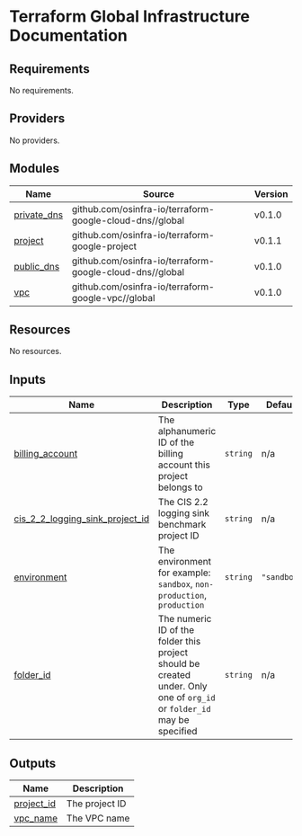 # Terraform Global Infrastructure Documentation

<!-- BEGINNING OF PRE-COMMIT-TERRAFORM DOCS HOOK -->
## Requirements

No requirements.

## Providers

No providers.

## Modules

| Name | Source | Version |
|------|--------|---------|
| <a name="module_private_dns"></a> [private\_dns](#module\_private\_dns) | github.com/osinfra-io/terraform-google-cloud-dns//global | v0.1.0 |
| <a name="module_project"></a> [project](#module\_project) | github.com/osinfra-io/terraform-google-project | v0.1.1 |
| <a name="module_public_dns"></a> [public\_dns](#module\_public\_dns) | github.com/osinfra-io/terraform-google-cloud-dns//global | v0.1.0 |
| <a name="module_vpc"></a> [vpc](#module\_vpc) | github.com/osinfra-io/terraform-google-vpc//global | v0.1.0 |

## Resources

No resources.

## Inputs

| Name | Description | Type | Default | Required |
|------|-------------|------|---------|:--------:|
| <a name="input_billing_account"></a> [billing\_account](#input\_billing\_account) | The alphanumeric ID of the billing account this project belongs to | `string` | n/a | yes |
| <a name="input_cis_2_2_logging_sink_project_id"></a> [cis\_2\_2\_logging\_sink\_project\_id](#input\_cis\_2\_2\_logging\_sink\_project\_id) | The CIS 2.2 logging sink benchmark project ID | `string` | n/a | yes |
| <a name="input_environment"></a> [environment](#input\_environment) | The environment for example: `sandbox`, `non-production`, `production` | `string` | `"sandbox"` | no |
| <a name="input_folder_id"></a> [folder\_id](#input\_folder\_id) | The numeric ID of the folder this project should be created under. Only one of `org_id` or `folder_id` may be specified | `string` | n/a | yes |

## Outputs

| Name | Description |
|------|-------------|
| <a name="output_project_id"></a> [project\_id](#output\_project\_id) | The project ID |
| <a name="output_vpc_name"></a> [vpc\_name](#output\_vpc\_name) | The VPC name |
<!-- END OF PRE-COMMIT-TERRAFORM DOCS HOOK -->
